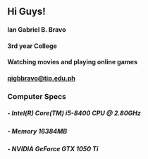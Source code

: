 <!---
qigbbravo-tip/qigbbravo-tip is a ✨ special ✨ repository because its `README.md` (this file) appears on your GitHub profile.
You can click the Preview link to take a look at your changes.
--->
## Hi Guys!
#### Ian Gabriel B. Bravo
#### 3rd year College
#### Watching movies and playing online games
#### qigbbravo@tip.edu.ph
### Computer Specs
##### - Intel(R) Core(TM) i5-8400 CPU @ 2.80GHz 
##### - Memory 16384MB
##### - NVIDIA GeForce GTX 1050 Ti
